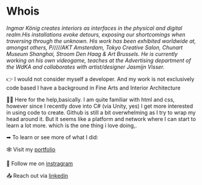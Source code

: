 # Whois

*Ingmar König creates interiors as interfaces in the physical and digital realm.His 
installations evoke detours, exposing our shortcomings when traversing through the unknown.
His work has been exhibited worldwide at, amongst others, P/////AKT Amsterdam, 
Tokyo Creative Salon, Chunart Museum Shanghai, Stroom Den Haag & Art Brussels.
He is currently working on his own videogame, teaches at the Advertising 
department of the WdKA and collaborates with artist/designer Jasmijn Visser.*

👉 I would not consider myself a developer. And my work is not exclusively code based I have a background in Fine Arts and Interior Architecture

🤦‍♂️ Here for the help,basically. I am quite familiar with html and css, however since I recently dove into C# (via Unity, yes) I get more interested in using code to create. Github is still a bit overwhelming as I try to wrap my head around it. But it seems like a platform and network where I can start to learn a lot more. which is the one thing i love doing,.

➡ To learn or see more of what I did: 

🕸 Visit my [portfolio](https://www.ingmarkonig.nl)

📸 Follow me on [instragram](https://www.instagram.com/iganmr)

📤 Reach out via [linkedin](https://www.linkedin.com/in/iganmr)
